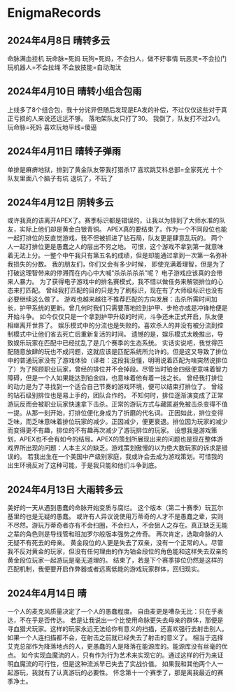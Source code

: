 # EnigmaRecords

## 2024年4月8日 晴转多云
命脉满血挂机
玩命脉=死妈
玩狗=死妈，不会扫人，做不好事情
玩恶灵=不会拉门
玩机器人=不会拉绳
不会放技能=自动淘汰

## 2024年4月10日 晴转小组合包雨
上线多了8个组合包，我十分诧异但随后发现是EA发的补偿，不过仅仅这些对于真正亏损的人来说还远远不够。
落地架队友只打了30。
我倒了，队友打不过2v1。
玩命脉=死妈
喜欢玩地平线=傻逼

## 2024年4月11日 晴转子弹雨
单排是麻痹地狱，排到了黄金队友带我打猎杀17
喜欢跳艾科总部=全家死光
十个队友里面八个脑子有坑
退坑了，不玩了

## 2024年4月12日 阴转多云
或许我真的该离开APEX了。赛季标识都是错误的，让我以为排到了大师水准的队友，实际上他们却是黄金白银青铜。
APEX真的要结束了。作为一个不同段位也能一起打排位的反直觉游戏，我不但被抓进了钻石局，队友更是肆意乱玩的。
两个人一起打排位更是愚蠢之人的层出不穷之地。
可恨，这个游戏不拿到第一就意味着无法上分。一整个中午我只有第五名的成绩，但是却能通过拿到一次第一名弥补我损失的分数。
我的朋友们，你们又会有多少时候， 即使充满着理智，但是为了打破这理智带来的停滞而在内心中大喊“杀杀杀杀杀”呢？
电子游戏应该真的会带来人暴力。
为了获得电子游戏中的排名赛模式，我不惜以做任务来解锁排位的心态来打匹配。
曾经我打匹配的目的只是为了刷标识，现在有了大师级标识也没有必要继续这么做了。
游戏也越来越往不推荐匹配的方向发展：击杀所需时间加长，护甲系统的更新。曾几何时我们只需要落地捡到护甲、步枪亦或是冲锋枪便是开始斗争。
如今仅仅只是一个拿到护甲升级的时间，斗争还未正式开启，队友便相继离开世界了。
娱乐模式中的分流也是失败的。喜欢杀人的并没有被分流到控制模式中让他们省去死亡后重新复活的时间。
遗憾的是，娱乐模式太晚推出，导致娱乐玩家在匹配中已经扰乱了是几个赛季的生态系统。
实话实说吧，我觉得匹配随意放肆的玩也不成问题，这就应该是匹配系统所允许的。但是这又导致了排位中的普通玩家没有了游戏体验（译者：这段我没懂，明明说着匹配为啥突然说排位了）为了照顾职业玩家，曾经的排位并不会掉段。尽管当时铂金四级便意味着智力障碍，但是一个人如果能达到铂金四，也意味着他有着一技之长。
曾经我打排位的动力是为了寻找到一个适合自己节奏的游戏环境，便可以结束打排位了。
曾经的钻石级别排位也是易上手的，团队合作的。
不知何时，排位逐渐演变成了正常游玩反而会被职业玩家快速拿下击杀。正常的游玩方式与藏匿避免被击杀变得不值一提。从那一刻开始，打排位便化身成为了折磨的代名词。
正因如此，排位变得乏味，而乏味意味着排位玩家的减少。正因减少，便更衰退。排位因为玩家的减少而变得更不有趣，排位的不有趣再次减少了游玩排位的玩家。
设想我是游戏策划，APEX也不会有如今的结局。APEX的策划所展现出来的问题也是现在整体游戏界所出现的问题：人本主义的缺乏。游戏策划傲慢的以为绝大数玩家的诉求是错误的。
若我出生在一个美国中产级别家庭，我或许会去成为游戏策划。可惜我的出生环境反对了这种可能，于是我只能和他们斗争到底。

## 2024年4月13日 大雨转多云
美好的一天从遇到愚蠢的命脉开始变质与腐烂。
这个版本（第二十赛季）玩瓦尔基里的也是无疑的愚蠢。
或许有人异议说使用万蒂奇的人才不是愚蠢之辈，实则不尽然。游玩万蒂奇者亦有不会扫圈，不会扫人，不会狙人之存在。真正缺乏无能之辈的角色则是导线管和班加罗尔般版本强势之传奇。
再次肯定，选取命脉的人无疑不有死去的母亲。
黄金段位的人更是失去了双亲，没有一个正常的人。尽管我不反对黄金的玩家，但没有任何理由的作为铂金段位的角色能和这样失去双亲的黄金段位玩家一起游玩是毫无道理的。
结束了，若是下个赛季排位仍然是这样的匹配机制，我便要开启作弊器或者远离低能的游戏玩家群体，回归现实。

## 2024年4月14日 晴
一个人的麦克风质量决定了一个人的愚蠢程度。
自由麦更是嘈杂无比：只在乎表达，不在乎是否传达。
若是让我说出一个比使用命脉更失去母亲的群体，那便是寻血猎犬玩家。这样的玩家永远无法给你有意义的扫描，还喜欢强行去射击别人。如果一个人连扫描都不会，在射击之前就已经失去了射击的意义了。
相当于选择艾克总部作为降落地点的人，更愚蠢的人是降落在能源库的。能源库没有丝毫的优点。
如今实现血魔流的人，只有作为行为艺术来实现它的。通过这样的行为来证明血魔流的可行性，但是这种流派早已失去了实战价值。
如果我和其他两个人一起游玩，我就有了认真游玩的必要性。
怀念第十一个赛季了，那是离我最近的赛季净土。
